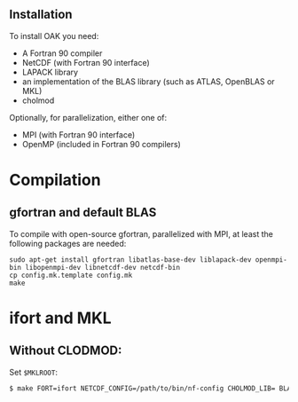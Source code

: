 Installation
------------

To install OAK you need:

* A Fortran 90 compiler
* NetCDF (with Fortran 90 interface)
* LAPACK library
* an implementation of the BLAS library (such as ATLAS, OpenBLAS or MKL) 
* cholmod

Optionally, for parallelization, either one of:

* MPI (with Fortran 90 interface)
* OpenMP (included in Fortran 90 compilers) 


# Compilation

## gfortran and default BLAS

To compile with open-source gfortran, parallelized with MPI, at least the following packages are needed:

```
sudo apt-get install gfortran libatlas-base-dev liblapack-dev openmpi-bin libopenmpi-dev libnetcdf-dev netcdf-bin
cp config.mk.template config.mk
make
```

# ifort and MKL

## Without CLODMOD:

Set `$MKLROOT`:

```bash
$ make FORT=ifort NETCDF_CONFIG=/path/to/bin/nf-config CHOLMOD_LIB= BLAS_LIBDIR=$MKLROOT/lib/intel64/ BLAS_LIB="-lmkl_intel_lp64 -lmkl_sequential -lmkl_core" LAPACK_LIB=
```
